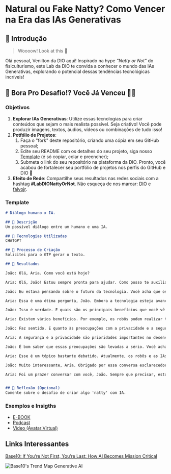# Natural ou Fake Natty? Como Vencer na Era das IAs Generativas

## 🚀 Introdução

> Woooow! Look at this 👀

Olá pessoal, Venilton da DIO aqui! Inspirado na hype _"Natty or Not"_ do fisiculturismo, este Lab da DIO te convida a conhecer o mundo das IAs Generativas, explorando o potencial dessas tendências tecnológicas incríveis!

## 🎯 Bora Pro Desafio!? Você Já Venceu 💪🤓

### Objetivos

1. **Explorar IAs Generativas**: Utilize essas tecnologias para criar conteúdos que sejam o mais realista possível. Seja criativo! Você pode produzir imagens, textos, áudios, vídeos ou combinações de tudo isso!
1. **Potfólio de Projetos**:
    1. Faça o "fork" deste repositório, criando uma cópia em seu GitHub pessoal;
    2. Edite seu README com os detalhes do seu projeto, siga nosso [Template](#template) (é só copiar, colar e preencher);
    3. Submeta o link do seu repositório na plataforma da DIO. Pronto, você acabou de fortalecer seu portfólio de projetos nos perfis do GitHub e DIO 🚀
1. **Efeito de Rede**: Compartilhe seus resultados nas redes sociais com a hashtag **#LabDIONattyOrNot**. Não esqueça de nos marcar: [DIO](https://www.linkedin.com/school/dio-makethechange) e [falvojr](https://www.linkedin.com/in/falvojr).

### Template

```markdown
# Diálogo humano x IA.

## 📒 Descrição
Um possível diálogo entre um humano e uma IA.

## 🤖 Tecnologias Utilizadas
CHATGPT

## 🧐 Processo de Criação
Solicitei para o GTP gerar o texto.

## 🚀 Resultados

João: Olá, Aria. Como você está hoje?

Aria: Olá, João! Estou sempre pronta para ajudar. Como posso te auxiliar hoje?

João: Eu estava pensando sobre o futuro da tecnologia. Você acha que os robôs como você vão substituir os humanos em muitos trabalhos?

Aria: Essa é uma ótima pergunta, João. Embora a tecnologia esteja avançando rapidamente, o objetivo dos robôs e das inteligências artificiais é complementar e facilitar a vida dos humanos, não substituí-los completamente. Existem muitas tarefas que ainda necessitam da criatividade e do toque humano.

João: Isso é verdade. E quais são os principais benefícios que você vê em ter robôs assistentes no dia a dia?

Aria: Existem vários benefícios. Por exemplo, os robôs podem realizar tarefas repetitivas e demoradas de forma eficiente, liberando mais tempo para que as pessoas se concentrem em atividades que exigem pensamento crítico e inovação. Além disso, podemos oferecer suporte constante, 24 horas por dia, ajudando em emergências e proporcionando conveniência.

João: Faz sentido. E quanto às preocupações com a privacidade e a segurança? Como vocês lidam com isso?

Aria: A segurança e a privacidade são prioridades importantes no desenvolvimento de tecnologias de IA. Sistemas robustos de criptografia e protocolos de segurança são implementados para proteger os dados dos usuários. Além disso, a transparência sobre como os dados são usados e o consentimento do usuário são fundamentais para manter a confiança.

João: É bom saber que essas preocupações são levadas a sério. Você acha que algum dia os robôs vão desenvolver sentimentos e emoções como os humanos?

Aria: Esse é um tópico bastante debatido. Atualmente, os robôs e as IAs podem simular emoções e responder de maneiras que parecem empáticas, mas isso é baseado em programação e algoritmos. Sentimentos e emoções verdadeiras são complexos e estão profundamente ligados à experiência humana. Talvez no futuro possamos chegar mais perto de entender e replicar essas nuances, mas por enquanto, nossa principal função é ajudar e facilitar a vida das pessoas.

João: Muito interessante, Aria. Obrigado por essa conversa esclarecedora. Sempre é bom aprender mais sobre o papel da tecnologia em nossas vidas.

Aria: Foi um prazer conversar com você, João. Sempre que precisar, estou aqui para ajudar!


## 💭 Reflexão (Opcional)
Comente sobre o desafio de criar algo 'natty' com IA.
```

### Exemplos e Insigths

- [E-BOOK](/exemplos/E-BOOK.md)
- [Podcast](/exemplos/PODCAST.md)
- [Vídeo (Avatar Virtual)](/exemplos/VIDEO.md)

## Links Interessantes

[Base10: If You’re Not First, You’re Last: How AI Becomes Mission Critical](https://base10.vc/post/generative-ai-mission-critical/)

![Base10's Trend Map Generative AI](https://github.com/digitalinnovationone/lab-natty-or-not/assets/730492/f4df26e8-f8f7-4419-8252-c69d73ea930c)
